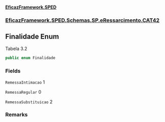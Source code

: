 #### [EficazFramework.SPED](EficazFrameworkSPED.md 'EficazFramework SPED')
### [EficazFramework.SPED.Schemas.SP.eRessarcimento.CAT42](EficazFramework.SPED.Schemas.SP.eRessarcimento.CAT42.md 'EficazFramework.SPED.Schemas.SP.eRessarcimento.CAT42')

## Finalidade Enum

Tabela 3.2

```csharp
public enum Finalidade
```
### Fields

<a name='EficazFramework.SPED.Schemas.SP.eRessarcimento.CAT42.Finalidade.RemessaIntimacao'></a>

`RemessaIntimacao` 1

<a name='EficazFramework.SPED.Schemas.SP.eRessarcimento.CAT42.Finalidade.RemessaRegular'></a>

`RemessaRegular` 0

<a name='EficazFramework.SPED.Schemas.SP.eRessarcimento.CAT42.Finalidade.RemessaSubstituicao'></a>

`RemessaSubstituicao` 2

### Remarks